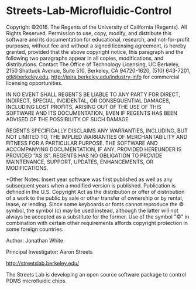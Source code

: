 # Streets-Lab-Microfluidic-Control

Copyright ©2016. The Regents of the University of California (Regents). All Rights Reserved. Permission to use, copy, modify, and distribute this software and its documentation for educational, research, and not-for-profit purposes, without fee and without a signed licensing agreement, is hereby granted, provided that the above copyright notice, this paragraph and the following two paragraphs appear in all copies, modifications, and distributions. Contact The Office of Technology Licensing, UC Berkeley, 2150 Shattuck Avenue, Suite 510, Berkeley, CA 94720-1620, (510) 643-7201, otl@berkeley.edu, http://ipira.berkeley.edu/industry-info for commercial licensing opportunities.

IN NO EVENT SHALL REGENTS BE LIABLE TO ANY PARTY FOR DIRECT, INDIRECT, SPECIAL, INCIDENTAL, OR CONSEQUENTIAL DAMAGES, INCLUDING LOST PROFITS, ARISING OUT OF THE USE OF THIS SOFTWARE AND ITS DOCUMENTATION, EVEN IF REGENTS HAS BEEN ADVISED OF THE POSSIBILITY OF SUCH DAMAGE.

REGENTS SPECIFICALLY DISCLAIMS ANY WARRANTIES, INCLUDING, BUT NOT LIMITED TO, THE IMPLIED WARRANTIES OF MERCHANTABILITY AND FITNESS FOR A PARTICULAR PURPOSE. THE SOFTWARE AND ACCOMPANYING DOCUMENTATION, IF ANY, PROVIDED HEREUNDER IS PROVIDED "AS IS". REGENTS HAS NO OBLIGATION TO PROVIDE MAINTENANCE, SUPPORT, UPDATES, ENHANCEMENTS, OR MODIFICATIONS.

*Other Notes: Insert year software was first published as well as any subsequent years when a modified version is published. Publication is defined in the U.S. Copyright Act as the distribution or offer of distribution of a work to the public by sale or other transfer of ownership or by rental, lease, or lending. Since some keyboards or fonts cannot reproduce the © symbol, the symbol (c) may be used instead, although the latter will not always be accepted as a substitute for the former. Use of the symbol "©" in combination with certain other requirements affords copyright protection in some foreign countries.

Author: Jonathan White

Principal Investigator: Aaron Streets

http://streetslab.berkeley.edu/

The Streets Lab is developing an open source software package to control PDMS microfluidic chips.
